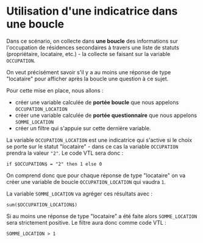 # Utilisation d'une indicatrice dans une boucle

Dans ce scénario, on collecte dans __une boucle__ des informations sur l'occupation de résidences secondaires à travers une liste de statuts (propriétaire, locataire, etc.) - la collecte se faisant sur la variable `OCCUPATION`.

On veut précisément savoir s'il y a au moins une réponse de type "locataire" pour afficher après la boucle une question à ce sujet.

Pour cette mise en place, nous allons :

- créer une variable calculée de __portée boucle__ que nous appelons `OCCUPATION_LOCATION`
- créer une variable calculée de __portée questionnaire__ que nous appelons `SOMME_LOCATION`
- créer un filtre qui s'appuie sur cette dernière variable.

La variable `OCCUPATION_LOCATION` est une indicatrice qui s'active si le choix se porte sur le statut "locataire" - dans ce cas la variable `OCCUPATION` prendra la valeur `"2"`. Le code VTL sera donc :

```vtl
if $OCCUPATION$ = "2" then 1 else 0
```

On comprend donc que pour chaque réponse de type "locataire" on va créer une variable de boucle `OCCUPATION_LOCATION` qui vaudra `1`.

La variable `SOMME_LOCATION` va agréger ces résultats avec :

```vtl
sum($OCCUPATION_LOCATION$)
```

Si au moins une réponse de type "locataire" a été faite alors `SOMME_LOCATION` sera strictement positive. Le filtre aura donc comme code VTL :

```vtl
SOMME_LOCATION > 1
```
